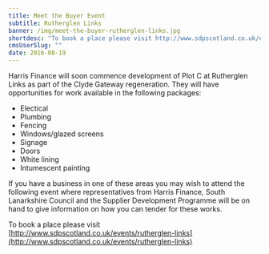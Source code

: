 ```yaml
---
title: Meet the Buyer Event
subtitle: Rutherglen Links
banner: /img/meet-the-buyer-rutherglen-links.jpg
shortdesc: "To book a place please visit http://www.sdpscotland.co.uk/events/rutherglen-links"
cmsUserSlug: ""
date: 2016-08-19 
---
```


Harris Finance will soon commence development of Plot C at Rutherglen Links as part of the Clyde Gateway regeneration. They will have opportunities for work available in the following packages:

* Electical
* Plumbing
* Fencing
* Windows/glazed screens
* Signage
* Doors
* White lining
* Intumescent painting

If you have a business in one of these areas you may wish to attend the following event where representatives from Harris Finance, South Lanarkshire Council and the Supplier Development Programme will be on hand to give information on how you can tender for these works.

To book a place please visit [http://www.sdpscotland.co.uk/events/rutherglen-links](http://www.sdpscotland.co.uk/events/rutherglen-links)